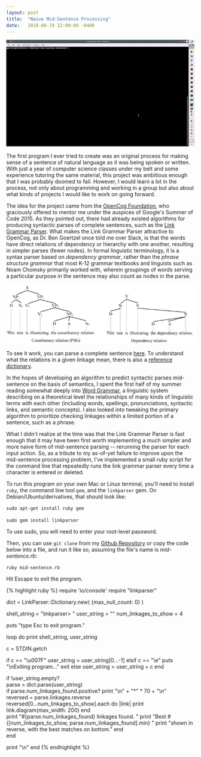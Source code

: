```yaml
---
layout: post
title:  "Naive Mid-Sentence Processing"
date:   2018-08-19 22:00:00 -0400
---
```


![Demonstration of Naive Mid-Sentence Processing](/assets/mid-sentence.gif)

The first program I ever tried to create was an original process for making sense of a sentence of natural language as it was being spoken or written. With just a year of computer science classes under my belt and some experience tutoring the same material, this project was ambitious enough that I was probably doomed to fail. However, I would learn a lot in the process, not only about programming and working in a group but also about what kinds of projects I would like to work on going forward.

The idea for the project came from the [OpenCog Foundation](https://opencog.org/), who graciously offered to mentor me under the auspices of Google's Summer of Code 2015. As they pointed out, there had already existed algorithms for producing syntactic parses of complete sentences, such as the [Link Grammar Parser](https://www.abisource.com/projects/link-grammar/). What makes the Link Grammar Parser attractive to OpenCog, as Dr. Ben Goertzel once told me over Slack, is that the words have direct relations of dependency or hierarchy with one another, resulting in simpler parses (fewer nodes). In formal linguistic terminology, it is a syntax parser based on _dependency grammar_, rather than the _phrase structure grammar_ that most K-12 grammar textbooks and linguists such as Noam Chomsky primarily worked with, wherein groupings of words serving a particular purpose in the sentence may also count as nodes in the parse.

![An image showing the difference between dependency and phrase structure grammar parses of a sentence.](/assets/Thistreeisillustratingtherelation(PSG).png "By Tjo3ya - Own work, CC BY-SA 3.0, https://commons.wikimedia.org/w/index.php?curid=17527158")

To see it work, you can parse a complete sentence [here](http://www.link.cs.cmu.edu/link/submit-sentence-4.html). To understand what the relations in a given linkage mean, there is also a [reference dictionary](https://www.abisource.com/projects/link-grammar/dict/index.html).

In the hopes of developing an algorithm to predict syntactic parses mid-sentence on the basis of semantics, I spent the first half of my summer reading somewhat deeply into [Word Grammar](http://dickhudson.com/word-grammar/), a linguistic system describing on a theoretical level the relationships of many kinds of linguistic terms with each other (including words, spellings, pronunciations, syntactic links, and semantic concepts). I also looked into tweaking the primary algorithm to prioritize checking linkages within a limited portion of a sentence, such as a phrase.

What I didn't realize at the time was that the Link Grammar Parser is fast enough that it may have been first worth implementing a much simpler and more naive form of mid-sentence parsing -- rerunning the parser for each input action. So, as a tribute to my as-of-yet failure to improve upon the mid-sentence processing problem, I've implemented a small ruby script for the command line that repeatedly runs the link grammar parser every time a character is entered or deleted.

To run this program on your own Mac or Linux terminal, you'll need to install `ruby`, the command line tool `gem`, and the `linkparser` gem. On Debian/Ubuntu/derivatives, that should look like:
```
sudo apt-get install ruby gem

sudo gem install linkparser
```
To use sudo, you will need to enter your root-level password.

Then, you can use `git clone` from my [Github Repository](https://github.com/gavrieltal/mid-sentence) or copy the code below into a file, and run it like so, assuming the file's name is _mid-sentence.rb_:

```
ruby mid-sentence.rb
```

Hit Escape to exit the program.

{% highlight ruby %}
require 'io/console'
require "linkparser"


dict = LinkParser::Dictionary.new(
  {max_null_count: 0}
)

shell_string = "linkparser> "
user_string  = ""
num_linkages_to_show = 4

puts "type Esc to exit program."


loop do
  print shell_string, user_string
  
  c = STDIN.getch

  if c == "\u007F"
    user_string = user_string[0...-1]
  elsif c == "\e"
    puts "\nExiting program..."
    exit
  else
    user_string = user_string + c
  end
  
  if !user_string.empty?    
    parse = dict.parse(user_string)    
    if parse.num_linkages_found.positive?
      print "\n" + "*" * 70 + "\n"      
      reversed = parse.linkages.reverse
      reversed[0...num_linkages_to_show].each do |link|
        print link.diagram(max_width: 200)
      end      
      print "#{parse.num_linkages_found} linkages found. "
      print "Best #{[num_linkages_to_show, parse.num_linkages_found].min} "
      print "shown in reverse, with the best matches on bottom."
    end    
  end
  
  print "\n"
end
{% endhighlight %}
